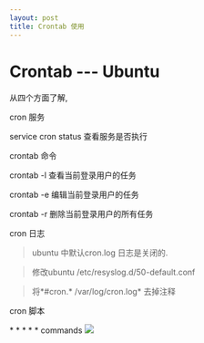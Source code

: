 ```yaml
---
layout: post 
title: Crontab 使用
---
```


 Crontab --- Ubuntu
== 

从四个方面了解,

cron 服务

service cron status 查看服务是否执行

crontab 命令

crontab -l 查看当前登录用户的任务

crontab -e 编辑当前登录用户的任务

crontab -r 删除当前登录用户的所有任务

cron 日志

> ubuntu 中默认cron.log 日志是关闭的.

> 修改ubuntu /etc/resyslog.d/50-default.conf

> 将*#cron.\*   /var/log/cron.log* 去掉注释

cron 脚本

\* \* \* \* \* commands
![](http://i.imgur.com/BqVRnfO.png)
